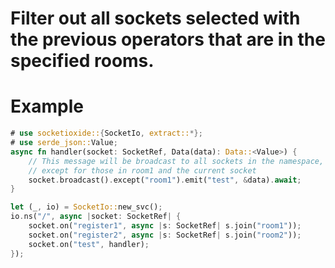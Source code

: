 # Filter out all sockets selected with the previous operators that are in the specified rooms.

# Example
```rust
# use socketioxide::{SocketIo, extract::*};
# use serde_json::Value;
async fn handler(socket: SocketRef, Data(data): Data::<Value>) {
    // This message will be broadcast to all sockets in the namespace,
    // except for those in room1 and the current socket
    socket.broadcast().except("room1").emit("test", &data).await;
}

let (_, io) = SocketIo::new_svc();
io.ns("/", async |socket: SocketRef| {
    socket.on("register1", async |s: SocketRef| s.join("room1"));
    socket.on("register2", async |s: SocketRef| s.join("room2"));
    socket.on("test", handler);
});
```
